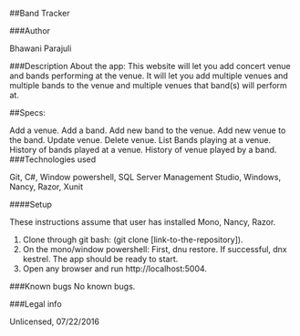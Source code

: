 ##Band Tracker

###Author

Bhawani Parajuli

###Description
About the app:
This website will let you add concert venue and bands performing at the venue. It will let you add multiple venues and multiple bands to the venue and multiple venues that band(s) will perform at.

##Specs:

Add a venue.
Add a band.
Add new band to the venue.
Add new venue to the band.
Update venue.
Delete venue.
List Bands playing at a venue.
History of bands played at a venue.
History of venue played by a band.
###Technologies used

Git, C#, Window powershell, SQL Server Management Studio, Windows, Nancy, Razor, Xunit

####Setup

These instructions assume that user has installed Mono, Nancy, Razor.
1. Clone through git bash: (git clone [link-to-the-repository]).
2. On the mono/window powershell: First, dnu restore. If successful, dnx kestrel. The app should be ready to start.
3. Open any browser and run http://localhost:5004.

###Known bugs
No known bugs.

###Legal info

Unlicensed, 07/22/2016
